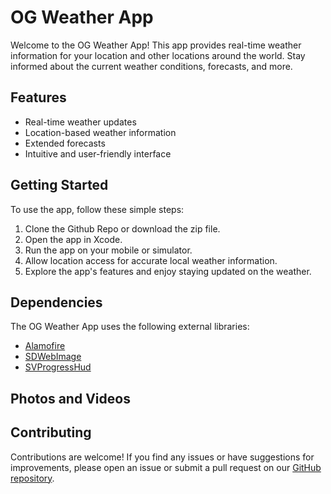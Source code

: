 <h1>OG Weather App</h1>
<p>Welcome to the OG Weather App! This app provides real-time weather information for your location and other locations around the world. Stay informed about the current weather conditions, forecasts, and more.</p>
<h2>Features</h2>
  <ul>
        <li>Real-time weather updates</li>
        <li>Location-based weather information</li>
        <li>Extended forecasts</li>
        <li>Intuitive and user-friendly interface</li>
  </ul>
 <h2>Getting Started</h2>
    <p>To use the app, follow these simple steps:</p>
    <ol>
        <li>Clone the Github Repo or download the zip file.</li>
        <li>Open the app in Xcode.</li>
      <li>Run the app on your mobile or simulator. </li>
        <li>Allow location access for accurate local weather information.</li>
        <li>Explore the app's features and enjoy staying updated on the weather.</li>
    </ol>
   <h2>Dependencies</h2>
    <p>The OG Weather App uses the following external libraries:</p>
    <ul>
        <li><a href="https://github.com/Alamofire/Alamofire" target="_blank">Alamofire</a></li>
        <li><a href="https://github.com/SDWebImage/SDWebImage" target="_blank">SDWebImage</a></li>
      <li><a href="https://github.com/SVProgressHUD/SVProgressHUD" target="_blank">SVProgressHud</a></li>
    </ul>
    <h2>Photos and Videos</h2>
    

<h2>Contributing</h2>
    <p>Contributions are welcome! If you find any issues or have suggestions for improvements, please open an issue or submit a pull request on our <a href="https://github.com/yourusername/ios-weather-app" target="_blank">GitHub repository</a>.</p>
